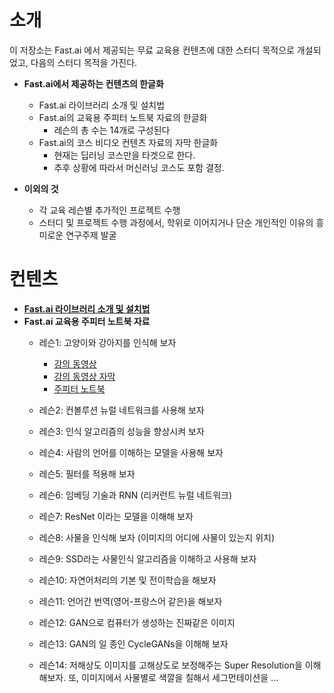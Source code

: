 # 소개

이 저장소는 Fast.ai 에서 제공되는 무료 교육용 컨텐츠에 대한 스터디 목적으로 개설되었고, 다음의 스터디 목적을 가진다.

- **Fast.ai에서 제공하는 컨텐츠의 한글화**
  - Fast.ai 라이브러리 소개 및 설치법
  - Fast.ai의 교육용 주피터 노트북 자료의 한글화
    - 레슨의 총 수는 14개로 구성된다
  - Fast.ai의 코스 비디오 컨텐츠 자료의 자막 한글화
    - 현재는 딥러닝 코스만을 타겟으로 한다.
    - 추후 상황에 따라서 머신러닝 코스도 포함 결정.

- **이외의 것**
  - 각 교육 레슨별 추가적인 프로젝트 수행
  - 스터디 및 프로젝트 수행 과정에서, 학위로 이어지거나 단순 개인적인 이유의 흥미로운 연구주제 발굴

# 컨텐츠

- **[Fast.ai 라이브러리 소개 및 설치법](./fastai_lib_intro.md)**
- **Fast.ai 교육용 주피터 노트북 자료**
  - 레슨1: 고양이와 강아지를 인식해 보자
    - [강의 동영상](https://www.youtube.com/watch?v=IPBSB1HLNLo)
    - [강의 동영상 자막](./lesson1.sbv)
    - [주피터 노트북](./courses/dl1/lesson1.ipynb)
    
  - 레슨2: 컨볼루션 뉴럴 네트워크를 사용해 보자
  - 레슨3: 인식 알고리즘의 성능을 향상시켜 보자
  - 레슨4: 사람의 언어를 이해하는 모델을 사용해 보자
  - 레슨5: 필터를 적용해 보자
  - 레슨6: 임베딩 기술과 RNN (리커런트 뉴럴 네트워크)
  - 레슨7: ResNet 이라는 모델을 이해해 보자

  - 레슨8: 사물을 인식해 보자 (이미지의 어디에 사물이 있는지 위치)
  - 레슨9: SSD라는 사물인식 알고리즘을 이해하고 사용해 보자
  - 레슨10: 자연어처리의 기본 및 전이학습을 해보자
  - 레슨11: 언어간 번역(영어-프랑스어 같은)을 해보자
  - 레슨12: GAN으로 컴퓨터가 생성하는 진짜같은 이미지
  - 레슨13: GAN의 일 종인 CycleGANs을 이해해 보자
  - 레슨14: 저해상도 이미지를 고해상도로 보정해주는 Super Resolution을 이해해보자. 또, 이미지에서 사물별로 색깔을 칠해서 세그먼테이션을 ...
